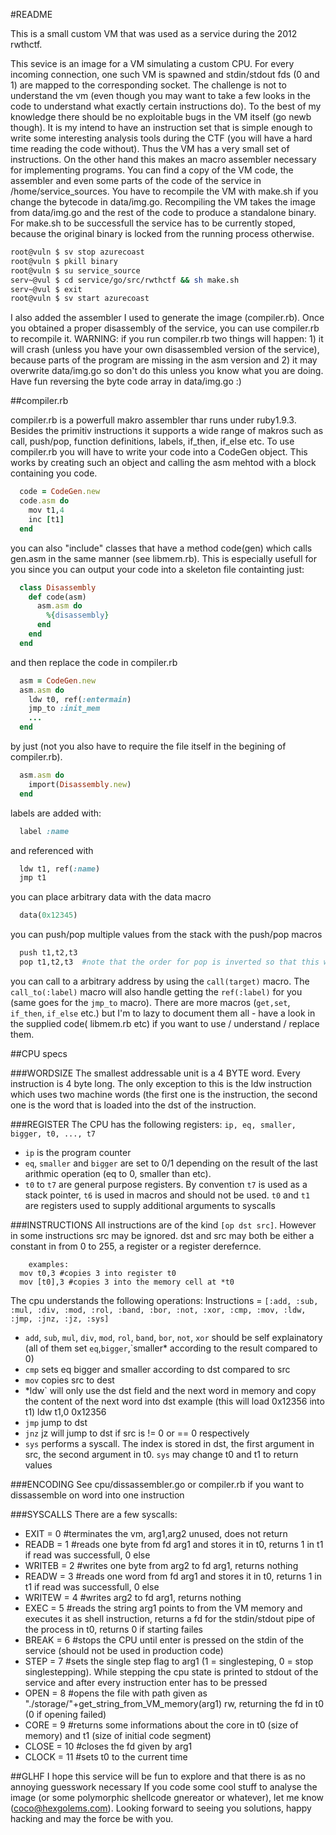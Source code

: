 #README

This is a small custom VM that was used as a service during the 2012 rwthctf.

This sevice is an image for a VM simulating a custom CPU. For every incoming connection,
one such VM is spawned and stdin/stdout fds (0 and 1) are mapped to the corresponding socket.
The challenge is not to understand the vm (even though you may want to take a few looks in the code to understand what exactly certain instructions do). To the best of my knowledge there should be no exploitable bugs in the VM itself (go newb though). It is my intend to have an instruction set that is simple enough to write some interesting analysis tools during the CTF (you will have a hard time reading the code without). Thus the VM has a very small set of instructions. On the other hand this makes an macro assembler necessary for implementing programs. You can find a copy of the VM code, the assembler and even some parts of the code of the service in /home/service_sources. You have to recompile the VM with make.sh if you change the bytecode in data/img.go. Recompiling the VM takes the image from data/img.go and the rest of the code to produce a standalone binary. For make.sh to be successfull the service has to be currently stoped, because the original binary is locked from the running process otherwise.
```sh
root@vuln $ sv stop azurecoast
root@vuln $ pkill binary
root@vuln $ su service_source
serv~@vul $ cd service/go/src/rwthctf && sh make.sh
serv~@vul $ exit
root@vuln $ sv start azurecoast
```

I also added the assembler I used to generate the image (compiler.rb). Once you obtained a proper disassembly of the service, you can use compiler.rb to recompile it.
WARNING: if you run compiler.rb two things will happen: 1) it will crash (unless you have your own disassembled version of the service), because parts of the program are missing in the asm version and 2) it may overwrite data/img.go so don't do this unless you know what you are doing. Have fun reversing the byte code array in data/img.go :)

##compiler.rb

compiler.rb is a powerfull makro assembler thar runs under ruby1.9.3. Besides the primitiv instructions it supports a wide range of makros such as call, push/pop, function definitions, labels, if_then, if_else etc.
To use compiler.rb you will have to write your code into a CodeGen object. This works by creating such an object
and calling the asm mehtod with a block containing you code.

```ruby
  code = CodeGen.new
  code.asm do
    mov t1,4
    inc [t1]
  end
```

you can also "include" classes that have a method code(gen) which calls gen.asm in the same manner (see libmem.rb). This is especially usefull for you since you can output your code into a skeleton file containting just:

```ruby
  class Disassembly
    def code(asm)
      asm.asm do
        %{disassembly}
      end
    end
  end
```

and then replace the code in compiler.rb

```ruby
  asm = CodeGen.new
  asm.asm do
    ldw t0, ref(:entermain)
    jmp_to :init_mem
    ...
  end
```

by just (not you also have to require the file itself in the begining of compiler.rb).

```ruby
  asm.asm do
    import(Disassembly.new)
  end
```

labels are added with:

```ruby
  label :name
```

and referenced with

```ruby
  ldw t1, ref(:name)
  jmp t1
```

you can place arbitrary data with the data macro

```ruby
  data(0x12345)
```

you can push/pop multiple values from the stack with the push/pop macros

```ruby
  push t1,t2,t3
  pop t1,t2,t3  #note that the order for pop is inverted so that this will NOT change any registers
```

you can call to a arbitrary address by using the `call(target)` macro. The `call_to(:label)` macro will also handle getting the `ref(:label)` for you (same goes for the `jmp_to` macro). There are more macros (`get,set`, `if_then`, `if_else` etc.) but I'm to lazy to document them all - have a look in the supplied code( libmem.rb etc) if you want to use / understand / replace them.

##CPU specs

###WORDSIZE
The smallest addressable unit is a 4 BYTE word. Every instruction is 4 byte
long.  The only exception to this is the ldw instruction which uses two machine
words (the first one is the instruction, the second one is the word that is
    loaded into the dst of the instruction.

###REGISTER
The CPU has the following registers: `ip, eq, smaller, bigger, t0, ..., t7`
* `ip` is the program counter
* `eq`, `smaller` and `bigger` are set to 0/1 depending on the result of the last
arithmic operation (eq to 0, smaller than etc).
* `t0` to `t7` are general purpose registers. By convention `t7` is used as a stack pointer, `t6` is used in macros and should not be used. `t0` and `t1` are registers used to supply additional arguments to syscalls

###INSTRUCTIONS
All instructions are of the kind `[op dst src]`. However in some instructions src
may be ignored.  dst and src may both be either a constant in from 0 to 255, a
register or a register derefernce.

```
	examples:
  mov t0,3 #copies 3 into register t0
  mov [t0],3 #copies 3 into the memory cell at *t0
```

The cpu understands the following operations:
Instructions = `[:add, :sub, :mul, :div, :mod, :rol, :band, :bor, :not, :xor, :cmp, :mov, :ldw, :jmp, :jnz, :jz, :sys]`

* `add`, `sub`, `mul`, `div`, `mod`, `rol`, `band`, `bor`, `not`, `xor` should be self explainatory
  (all of them set `eq`,`bigger`,`smaller* according to the result compared to 0)
* `cmp` sets eq bigger and smaller according to dst compared to src
* `mov` copies src to dest
* *ldw` will only use the dst field and the next word in memory and copy the
  content of the next word into dst
    example (this will load 0x12356 into t1)
      ldw t1,0
      0x12356
* `jmp` jump to dst
* `jnz` jz will jump to dst if src is != 0 or == 0 respectively
* `sys` performs a syscall. The index is stored in dst, the first argument in src, the second argument in t0. `sys` may change t0 and t1 to return values

###ENCODING
See cpu/dissassembler.go or compiler.rb if you want to dissassemble on word into one instruction

###SYSCALLS
There are a few syscalls:

* EXIT = 0 #terminates the vm, arg1,arg2 unused, does not return
* READB = 1 #reads one byte from fd arg1 and stores it in t0, returns 1 in t1 if read was successfull, 0 else
* WRITEB = 2 #writes one byte from arg2 to fd arg1, returns nothing
* READW = 3 #reads one word from fd arg1 and stores it in t0, returns 1 in t1 if read was successfull, 0 else
* WRITEW = 4 #writes arg2 to fd arg1, returns nothing
* EXEC = 5 #reads the string arg1 points to from the VM memory and executes it as shell instruction, returns a fd for the stdin/stdout pipe of the process in t0, returns 0 if starting failes
* BREAK = 6 #stops the CPU until enter is pressed on the stdin of the service (should not be used in production code)
* STEP = 7 #sets the single step flag to arg1 (1 = singlesteping, 0 = stop singlestepping). While stepping the cpu state is printed to stdout of the service and after every instruction enter has to be pressed
* OPEN = 8 #opens the file with path given as "./storage/"+get_string_from_VM_memory(arg1) rw, returning the fd in t0 (0 if opening failed)
* CORE = 9 #returns some informations about the core in t0 (size of memory) and t1 (size of initial code segment)
* CLOSE = 10 #closes the fd given by arg1
* CLOCK = 11 #sets t0 to the current time


##GLHF
I hope this service will be fun to explore and that there is as no annoying guesswork necessary
If you code some cool stuff to analyse the image (or some polymorphic shellcode gnereator or whatever), let me know (coco@hexgolems.com). Looking forward to seeing you solutions,
happy hacking and may the force be with you.
